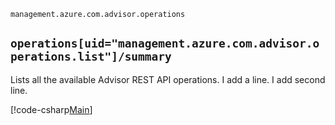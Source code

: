  `management.azure.com.advisor.operations`

## `operations[uid="management.azure.com.advisor.operations.list"]/summary`
Lists all the available Advisor REST API operations.
I add a line.
I add second line.


[!code-csharp[Main](Program.cs)]
